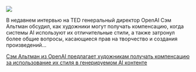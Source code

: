 <!--2025-04-13 14:50:11-->
<div class="yb">
  <div class="rss habr"><img src="https://habrastorage.org/getpro/habr/upload_files/a47/d83/c3e/a47d83c3e41b07c1b8eb243b2c1fd25b.png" /><p>В недавнем интервью на TED генеральный директор OpenAI Сэм Альтман обсудил, как художники могут получать компенсацию, когда системы AI используют их отличительные стили, а также затронул более общие вопросы, касающиеся прав на творчество и создания произведений... <p class="titl"><a href="https://habr.com/ru/companies/bothub/news/900412/?utm_source=habrahabr&utm_medium=rss&utm_campaign=900412">Сэм Альтман из OpenAI предлагает художникам получать компенсацию за использование их стиля в генерируемом AI контенте</a></p></div>
</div>

